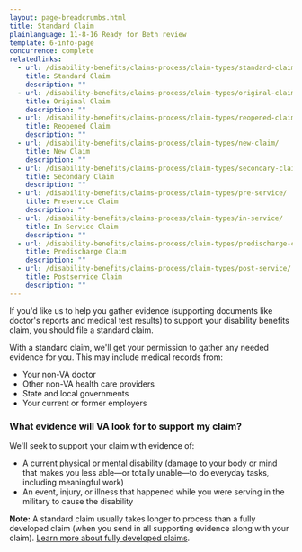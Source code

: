 ```yaml
---
layout: page-breadcrumbs.html
title: Standard Claim
plainlanguage: 11-8-16 Ready for Beth review
template: 6-info-page
concurrence: complete
relatedlinks:
  - url: /disability-benefits/claims-process/claim-types/standard-claim/
    title: Standard Claim
    description: ""
  - url: /disability-benefits/claims-process/claim-types/original-claim/
    title: Original Claim
    description: ""
  - url: /disability-benefits/claims-process/claim-types/reopened-claim/
    title: Reopened Claim
    description: ""
  - url: /disability-benefits/claims-process/claim-types/new-claim/
    title: New Claim
    description: ""
  - url: /disability-benefits/claims-process/claim-types/secondary-claim/
    title: Secondary Claim
    description: ""
  - url: /disability-benefits/claims-process/claim-types/pre-service/
    title: Preservice Claim
    description: ""
  - url: /disability-benefits/claims-process/claim-types/in-service/
    title: In-Service Claim
    description: ""
  - url: /disability-benefits/claims-process/claim-types/predischarge-claim/
    title: Predischarge Claim
    description: ""
  - url: /disability-benefits/claims-process/claim-types/post-service/
    title: Postservice Claim
    description: ""
---
```


If you'd like us to help you gather evidence (supporting documents like doctor's reports and medical test results) to support your disability benefits claim, you should file a standard claim.

With a standard claim, we'll get your permission to gather any needed evidence for you. This may include medical records from:
- Your non-VA doctor
- Other non-VA health care providers
- State and local governments
- Your current or former employers

### What evidence will VA look for to support my claim?

We'll seek to support your claim with evidence of:

- A current physical or mental disability (damage to your body or mind that makes you less able—or totally unable—to do everyday tasks, including meaningful work)
- An event, injury, or illness that happened while you were serving in the military to cause the disability

**Note:**
A standard claim usually takes longer to process than a fully developed claim (when you send in all supporting evidence along with your claim). [Learn more about fully developed claims](/disability-benefits/claims-process/claim-types/fully-developed-claim/).

